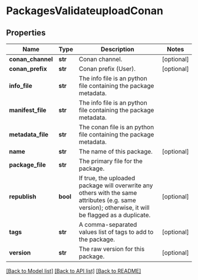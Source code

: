 # PackagesValidateuploadConan

## Properties
Name | Type | Description | Notes
------------ | ------------- | ------------- | -------------
**conan_channel** | **str** | Conan channel. | [optional] 
**conan_prefix** | **str** | Conan prefix (User). | [optional] 
**info_file** | **str** | The info file is an python file containing the package metadata. | 
**manifest_file** | **str** | The info file is an python file containing the package metadata. | 
**metadata_file** | **str** | The conan file is an python file containing the package metadata. | 
**name** | **str** | The name of this package. | [optional] 
**package_file** | **str** | The primary file for the package. | 
**republish** | **bool** | If true, the uploaded package will overwrite any others with the same attributes (e.g. same version); otherwise, it will be flagged as a duplicate. | [optional] 
**tags** | **str** | A comma-separated values list of tags to add to the package. | [optional] 
**version** | **str** | The raw version for this package. | [optional] 

[[Back to Model list]](../README.md#documentation-for-models) [[Back to API list]](../README.md#documentation-for-api-endpoints) [[Back to README]](../README.md)



